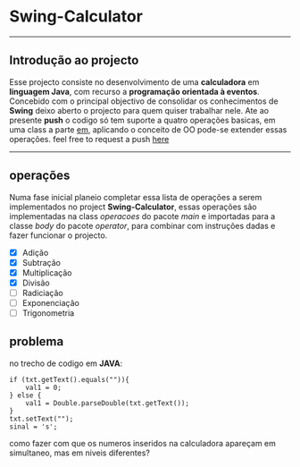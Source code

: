 # Swing-Calculator
___
## Introdução ao projecto
Esse projecto consiste no desenvolvimento de uma **calculadora** em **linguagem Java**, com recurso a **programação orientada à eventos**. Concebido com o principal objectivo de consolidar os conhecimentos de **Swing** deixo aberto o projecto para quem quiser trabalhar nele.
Ate ao presente **push** o codigo só tem suporte a quatro operações basicas, em uma class a parte [em](Swing-Calculator\Calculadora\src\main), aplicando o conceito de OO pode-se extender essas operações.
feel free to request a push [here](https://github.com/aebanze)

***



## operações

Numa fase inicial planeio completar essa lista de operações a serem implementados no project **Swing-Calculator**, essas operações são implementadas na class *operacoes* do pacote *main* e importadas para a classe *body* do pacote *operator*, para combinar com instruções dadas e fazer funcionar o projecto. 

- [x] Adição
- [x] Subtração
- [x] Multiplicação
- [x] Divisão
- [ ] Radiciação
- [ ] Exponenciação
- [ ] Trigonometria

## problema

no trecho de codigo em **JAVA**:
```
if (txt.getText().equals("")){
    val1 = 0;
} else {
    val1 = Double.parseDouble(txt.getText());
}
txt.setText("");
sinal = 's';
```
como fazer com que os numeros inseridos na calculadora apareçam em simultaneo, mas em niveis diferentes?